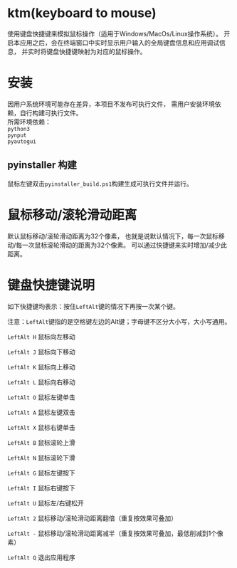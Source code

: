# ktm(keyboard to mouse)
使用键盘快捷键来模拟鼠标操作（适用于Windows/MacOs/Linux操作系统）。
开启本应用之后，会在终端窗口中实时显示用户输入的全局键盘信息和应用调试信息，
并实时将键盘快捷键映射为对应的鼠标操作。

# 安装
因用户系统环境可能存在差异，本项目不发布可执行文件，
需用户安装环境依赖，自行构建可执行文件。  
所需环境依赖：  
`python3`  
`pynput`  
`pyautogui`  

## pyinstaller 构建
鼠标左键双击`pyinstaller_build.ps1`构建生成可执行文件并运行。

# 鼠标移动/滚轮滑动距离
默认鼠标移动/滚轮滑动距离为32个像素，
也就是说默认情况下，每一次鼠标移动/每一次鼠标滚轮滑动的距离为32个像素。
可以通过快捷键来实时增加/减少此距离。

# 键盘快捷键说明
如下快捷键均表示：按住`LeftAlt`键的情况下再按一次某个键。

注意：`LeftAlt`键指的是空格键左边的Alt键；字母键不区分大小写，大小写通用。

`LeftAlt H` 鼠标向左移动

`LeftAlt J` 鼠标向下移动

`LeftAlt K` 鼠标向上移动

`LeftAlt L` 鼠标向右移动

`LeftAlt O` 鼠标左键单击

`LeftAlt A` 鼠标左键双击

`LeftAlt X` 鼠标右键单击

`LeftAlt B` 鼠标滚轮上滑

`LeftAlt N` 鼠标滚轮下滑

`LeftAlt G` 鼠标左键按下

`LeftAlt I` 鼠标右键按下

`LeftAlt U` 鼠标左/右键松开

`LeftAlt 2` 鼠标移动/滚轮滑动距离翻倍（重复按效果可叠加）

`LeftAlt -` 鼠标移动/滚轮滑动距离减半（重复按效果可叠加，最低削减到1个像素）

`LeftAlt Q` 退出应用程序

